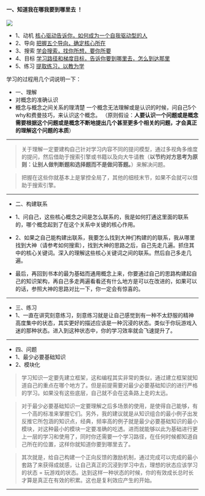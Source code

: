 #### 一、知道我在哪我要到哪里去 ！

![](http://i.imgur.com/Y3Z6xLb.png)

- 1、动机
  [ 核心驱动告诉你，如何成为一个自我驱动型的人](http://38fee364.wiz03.com/share/s/0U_KdA1Ah4PD2_-YUv1mrjPy2zV3yd0804h42Gnm9G2xLg5g)
- 2、导向
    [把握五个导向，确定核心所在](http://38fee364.wiz03.com/share/s/0U_KdA1Ah4PD2_-YUv1mrjPy1B6gDT1W-k142XiOPh2eStra)
- 3、搜索
  [ 学会搜索，找你所想，要你所要](http://38fee364.wiz03.com/share/s/0U_KdA1Ah4PD2_-YUv1mrjPy0DfPAE0DDkt92vxTii3WN5mL)
- 4、目标
   [ 学习路径和梯度目标，告诉你要到哪里去，怎么到达那里](http://38fee364.wiz03.com/share/s/0U_KdA1Ah4PD2_-YUv1mrjPy2F8M6a16uQWW24tSdI3L-LmE)
- 5、练习
   [ 提取练习，以教为学](http://38fee364.wiz03.com/share/s/0U_KdA1Ah4PD2_-YUv1mrjPy14OV3c0F9QXi2iHoA602K62v)

学习的过程用几个词说明一下：
- 一、理解
 - 对概念的准确认识
 - 概念与概念之间关系的理清楚
一个概念无法理解或是认识的时候，问自己5个why和费曼技巧，来认识这个概念。
（原则假设：**人要认识一个问题或是概念需要根据这个问题或是概念不断地提出几个甚至更多个相关的问题，才会真正的理解这个问题的本质**）


----
>关于理解一定要建构自己针对学习内容不同的提问模型，通过多视角多维度的提问，然后借助于搜索引擎或书籍以及向大牛请教（**以节约对方思考为原则：让别人做判断题和选择题而不是做问答题。**）来解决问题。    

>把握在这些你就基本上是掌控全局了，其他的细枝末节，如果不会就可以借助于搜索引擎。

----
- 二、构建联系
 - 1、问自己，这些核心概念之间是怎么联系的，我是如何打通这里面的联系的，哪个概念起到了在这个关系中关键的核心作用。
 - 2、如果之自己能构建出联系，我要怎么找到大神们构建的的联系，我从哪里找到大神（请参考如何搜索），找到大神的思路之后，自己先走几遍。抓住其中的核心关键词。深入的理解这些核心关键词之间的联系。然后自己多走几遍。    

 - 最后，再回到书本的最为基础而通用概念上来，你要通过自己的思路构建起自己的知识架构，再自己多走两遍看看还有什么地方是可以在改进的，如果可以的话，参照大神的思路对比一下，你一定会有惊喜的。

------
- 三、练习
 - 1、一直在讲究刻意练习，刻意练习就是让自己感觉到有一种不太舒服的精神高度集中的状态，其实更好的描述应该是一种沉浸的状态。类似于你玩游戏入迷的那种状态。进入到这种状态中，你的学习效率就会飞速提升了。

-----
- 四、问题
 - 1、最少必要基础知识
 - 2、模块化 
  >学习知识一定要先建立框架，这和编程其实非常的类似，通过建立框架就知道自己的重点在哪个地方了。但是前提需要对最少必要基础知识的进行严格的学习。如果没有这些底层，自己就不会在这条路上走的太远。    

  >对于最少必要基础知识一定要理解之后多场景的使用，是使得自己能够，有一个高的标准来掌握它们。另外，我的建议就是从知识组合的最小例子出发反推它所包涵的知识点，经典，频率高的例子就是最少必要基础知识的最小模块，对这种最小的模块一定要准确的吃透。进而就能够以此为基础进行更上一层的学习和使用了，同时你还需要一个学习路径，在任何时候都知道自己所在的位置，这样你就知道你要到哪里去了。     

  >其次就是，给自己构建一个正向反馈的激励机制，通过完成可以完成的最小套路了来获得成就感，让自己真正的沉浸到学习中去，理想的状态应该学习的状态 = 玩游戏的状态。达到这样一种状态的时候，你的有效成长总时长才算是真正在有效的积累。这也是复利效应产生的开始。

----



 

